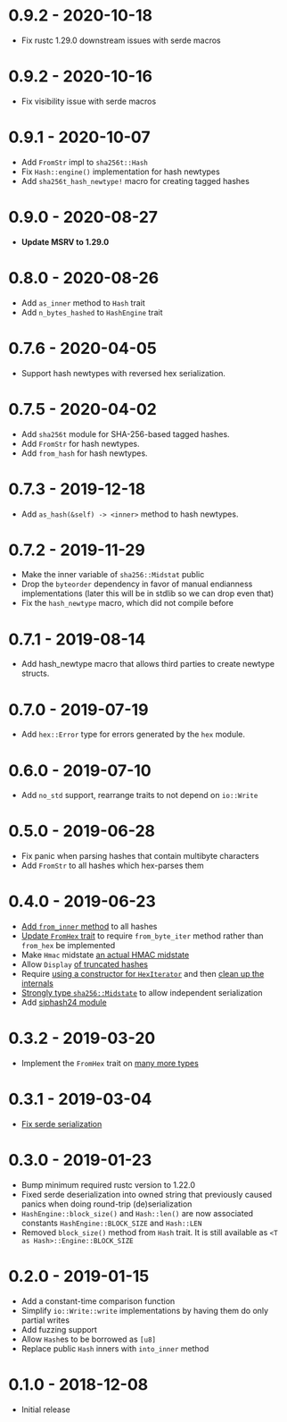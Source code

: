 
# 0.9.2 - 2020-10-18

* Fix rustc 1.29.0 downstream issues with serde macros

# 0.9.2 - 2020-10-16

* Fix visibility issue with serde macros

# 0.9.1 - 2020-10-07

* Add `FromStr` impl to `sha256t::Hash`
* Fix `Hash::engine()` implementation for hash newtypes
* Add `sha256t_hash_newtype!` macro for creating tagged hashes

# 0.9.0 - 2020-08-27

* **Update MSRV to 1.29.0**

# 0.8.0 - 2020-08-26

* Add `as_inner` method to `Hash` trait
* Add `n_bytes_hashed` to `HashEngine` trait

# 0.7.6 - 2020-04-05

* Support hash newtypes with reversed hex serialization.

# 0.7.5 - 2020-04-02

* Add `sha256t` module for SHA-256-based tagged hashes.
* Add `FromStr` for hash newtypes.
* Add `from_hash` for hash newtypes.

# 0.7.3 - 2019-12-18

* Add `as_hash(&self) -> <inner>` method to hash newtypes.

# 0.7.2 - 2019-11-29

* Make the inner variable of `sha256::Midstat` public
* Drop the `byteorder` dependency in favor of manual endianness implementations
(later this will be in stdlib so we can drop even that)
* Fix the `hash_newtype` macro, which did not compile before

# 0.7.1 - 2019-08-14

* Add hash_newtype macro that allows third parties to create newtype structs.

# 0.7.0 - 2019-07-19

* Add `hex::Error` type for errors generated by the `hex` module.

# 0.6.0 - 2019-07-10

* Add `no_std` support, rearrange traits to not depend on `io::Write`

# 0.5.0 - 2019-06-28

* Fix panic when parsing hashes that contain multibyte characters
* Add `FromStr` to all hashes which hex-parses them

# 0.4.0 - 2019-06-23

* [Add `from_inner` method](https://github.com/rust-bitcoin/bitcoin_hashes/pull/20) to all hashes
* [Update `FromHex` trait](https://github.com/rust-bitcoin/bitcoin_hashes/pull/40) to require `from_byte_iter` method rather than `from_hex` be implemented
* Make `Hmac` midstate [an actual HMAC midstate](https://github.com/rust-bitcoin/bitcoin_hashes/pull/43)
* Allow `Display` [of truncated hashes](https://github.com/rust-bitcoin/bitcoin_hashes/pull/9)
* Require [using a constructor for `HexIterator`](https://github.com/rust-bitcoin/bitcoin_hashes/pull/44) and then [clean up the internals](https://github.com/rust-bitcoin/bitcoin_hashes/pull/47)
* [Strongly type `sha256::Midstate`](https://github.com/rust-bitcoin/bitcoin_hashes/pull/39) to allow independent serialization
* Add [siphash24 module](https://github.com/rust-bitcoin/bitcoin_hashes/pull/46)

# 0.3.2 - 2019-03-20

* Implement the `FromHex` trait on [many more types](https://github.com/rust-bitcoin/bitcoin_hashes/pull/38)

# 0.3.1 - 2019-03-04

* [Fix serde serialization](https://github.com/rust-bitcoin/bitcoin_hashes/pull/36)

# 0.3.0 - 2019-01-23

* Bump minimum required rustc version to 1.22.0
* Fixed serde deserialization into owned string that previously caused panics
  when doing round-trip (de)serialization
* `HashEngine::block_size()` and `Hash::len()` are now associated constants
  `HashEngine::BLOCK_SIZE` and `Hash::LEN`
* Removed `block_size()` method from `Hash` trait. It is still available as
  `<T as Hash>::Engine::BLOCK_SIZE`

# 0.2.0 - 2019-01-15

* Add a constant-time comparison function
* Simplify `io::Write::write` implementations by having them do only partial writes
* Add fuzzing support
* Allow `Hash`es to be borrowed as `[u8]`
* Replace public `Hash` inners with `into_inner` method

# 0.1.0 - 2018-12-08

* Initial release

